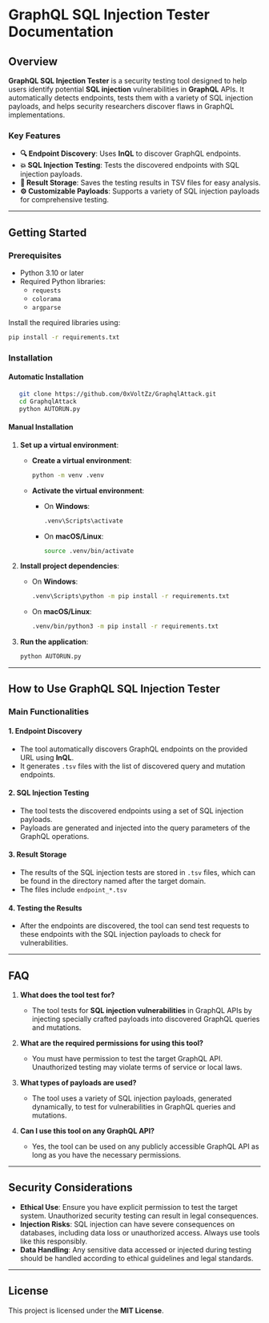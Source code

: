 
# GraphQL SQL Injection Tester Documentation

## Overview
**GraphQL SQL Injection Tester** is a security testing tool designed to help users identify potential **SQL injection** vulnerabilities in **GraphQL** APIs. It automatically detects endpoints, tests them with a variety of SQL injection payloads, and helps security researchers discover flaws in GraphQL implementations.

### Key Features
- **🔍 Endpoint Discovery**: Uses **InQL** to discover GraphQL endpoints.
- **💥 SQL Injection Testing**: Tests the discovered endpoints with SQL injection payloads.
- **📂 Result Storage**: Saves the testing results in TSV files for easy analysis.
- **⚙️ Customizable Payloads**: Supports a variety of SQL injection payloads for comprehensive testing.

---

## Getting Started

### Prerequisites
- Python 3.10 or later
- Required Python libraries:
  - `requests`
  - `colorama`
  - `argparse`

Install the required libraries using:
```bash
pip install -r requirements.txt
```

### Installation

#### Automatic Installation

```bash
   git clone https://github.com/0xVoltZz/GraphqlAttack.git
   cd GraphqlAttack
   python AUTORUN.py
```

#### Manual Installation
1. **Set up a virtual environment**:
   - **Create a virtual environment**:
     ```bash
     python -m venv .venv
     ```

   - **Activate the virtual environment**:
     - On **Windows**:
       ```bash
       .venv\Scripts\activate
       ```
     - On **macOS/Linux**:
       ```bash
       source .venv/bin/activate
       ```

2. **Install project dependencies**:
   - On **Windows**:
     ```bash
     .venv\Scripts\python -m pip install -r requirements.txt
     ```
   - On **macOS/Linux**:
     ```bash
     .venv/bin/python3 -m pip install -r requirements.txt
     ```

3. **Run the application**:
   ```bash
   python AUTORUN.py
   ```

---

## How to Use GraphQL SQL Injection Tester

### Main Functionalities

#### 1. Endpoint Discovery
- The tool automatically discovers GraphQL endpoints on the provided URL using **InQL**.
- It generates `.tsv` files with the list of discovered query and mutation endpoints.

#### 2. SQL Injection Testing
- The tool tests the discovered endpoints using a set of SQL injection payloads.
- Payloads are generated and injected into the query parameters of the GraphQL operations.

#### 3. Result Storage
- The results of the SQL injection tests are stored in `.tsv` files, which can be found in the directory named after the target domain.
- The files include `endpoint_*.tsv` 

#### 4. Testing the Results
- After the endpoints are discovered, the tool can send test requests to these endpoints with the SQL injection payloads to check for vulnerabilities.

---

## FAQ

1. **What does the tool test for?**
   - The tool tests for **SQL injection vulnerabilities** in GraphQL APIs by injecting specially crafted payloads into discovered GraphQL queries and mutations.

2. **What are the required permissions for using this tool?**
   - You must have permission to test the target GraphQL API. Unauthorized testing may violate terms of service or local laws.

3. **What types of payloads are used?**
   - The tool uses a variety of SQL injection payloads, generated dynamically, to test for vulnerabilities in GraphQL queries and mutations.

4. **Can I use this tool on any GraphQL API?**
   - Yes, the tool can be used on any publicly accessible GraphQL API as long as you have the necessary permissions.

---

## Security Considerations

- **Ethical Use**: Ensure you have explicit permission to test the target system. Unauthorized security testing can result in legal consequences.
- **Injection Risks**: SQL injection can have severe consequences on databases, including data loss or unauthorized access. Always use tools like this responsibly.
- **Data Handling**: Any sensitive data accessed or injected during testing should be handled according to ethical guidelines and legal standards.

---

## License
This project is licensed under the **MIT License**.
```

